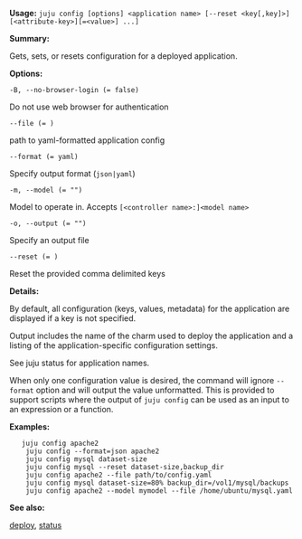**Usage:** `juju config [options] <application name> [--reset <key[,key]>] [<attribute-key>][=<value>] ...]`

**Summary:**

Gets, sets, or resets configuration for a deployed application.

**Options:**

`-B, --no-browser-login (= false)`

Do not use web browser for authentication

`--file (= )`

path to yaml-formatted application config

`--format (= yaml)`

Specify output format (`json|yaml`)

`-m, --model (= "")`

Model to operate in. Accepts `[<controller name>:]<model name>`

`-o, --output (= "")`

Specify an output file

`--reset (= )`

Reset the provided comma delimited keys

**Details:**

By default, all configuration (keys, values, metadata) for the application are displayed if a key is not specified.

Output includes the name of the charm used to deploy the application and a listing of the application-specific configuration settings.

See juju status for application names.

When only one configuration value is desired, the command will ignore `--format` option and will output the value unformatted. This is provided to support scripts where the output of `juju config` can be used as an input to an expression or a function.

**Examples:**

       juju config apache2
        juju config --format=json apache2
        juju config mysql dataset-size
        juju config mysql --reset dataset-size,backup_dir
        juju config apache2 --file path/to/config.yaml
        juju config mysql dataset-size=80% backup_dir=/vol1/mysql/backups
        juju config apache2 --model mymodel --file /home/ubuntu/mysql.yaml
**See also:**

[deploy](https://discourse.jujucharms.com/t/command-deploy/1707), [status](https://discourse.jujucharms.com/t/command-status/1836)
